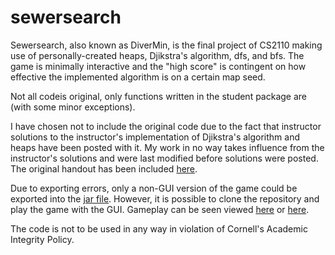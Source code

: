 # sewersearch

Sewersearch, also known as DiverMin, is the final project of CS2110 making use of personally-created heaps, Djikstra's algorithm, dfs, and bfs. The game is minimally interactive and the "high score" is contingent on how effective the implemented algorithm is on a certain map seed. 

Not all codeis original, only functions written in the student package are (with some minor exceptions). 

I have chosen not to include the original code due to the fact that instructor solutions to the instructor's implementation of Djikstra's algorithm and heaps have been posted with it. My work in no way takes influence from the instructor's solutions and were last modified before solutions were posted. The original handout has been included 
[here](https://drive.google.com/file/d/1Xrpt7SDBQgpR7gNKQD66W6k_FnsL2V1p/view?usp=sharing). 

Due to exporting errors, only a non-GUI version of the game could be exported into the [jar file](https://drive.google.com/file/d/1PXnaebEMoFEad62XK-zq8F1EqQUpb3Ts/view?usp=sharing). However, it is possible to clone the repository and play the game with the GUI. Gameplay can be seen viewed [here](https://gyazo.com/4f0483ffe0c1d6d0b64a9c0a6e8b039f) or [here](https://drive.google.com/file/d/1x6NDhrgJakZK_KpjRxaUQf5WgehkrANq/view?usp=sharing).

The code is not to be used in any way in violation of Cornell's Academic Integrity Policy.

